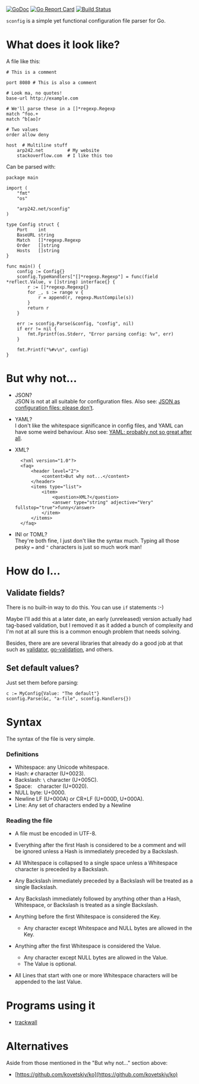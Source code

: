 [![GoDoc](https://godoc.org/arp242.net/sconfig?status.svg)](https://godoc.org/arp242.net/sconfig)
[![Go Report Card](https://goreportcard.com/badge/arp242.net/sconfig)](https://goreportcard.com/report/arp242.net/sconfig)
[![Build Status](https://travis-ci.org/Carpetsmoker/sconfig.svg?branch=master)](https://travis-ci.org/Carpetsmoker/sconfig)

`sconfig` is a simple yet functional configuration file parser for Go.

What does it look like?
=======================

A file like this:

	# This is a comment

	port 8080 # This is also a comment

	# Look ma, no quotes!
	base-url http://example.com

	# We'll parse these in a []*regexp.Regexp
	match ^foo.+
	match ^b[ao]r

	# Two values
	order allow deny

	host  # Multiline stuff
		arp242.net         # My website
		stackoverflow.com  # I like this too

Can be parsed with:

	package main

	import (
		"fmt"
		"os"

		"arp242.net/sconfig"
	)

	type Config struct {
		Port    int
		BaseURL string
		Match   []*regexp.Regexp
		Order   []string
		Hosts   []string
	}

	func main() {
		config := Config{}
		sconfig.TypeHandlers["[]*regexp.Regexp"] = func(field *reflect.Value, v []string) interface{} {
			r := []*regexp.Regexp{}
			for _, s := range v {
				r = append(r, regexp.MustCompile(s))
			}
			return r
		}

		err := sconfig.Parse(&config, "config", nil)
		if err != nil {
			fmt.Fprintf(os.Stderr, "Error parsing config: %v", err)
		}

		fmt.Printf("%#v\n", config)
	}


But why not...
==============
- JSON?  
  JSON is not at all suitable for configuration files. Also see: [JSON as
  configuration files: please don’t][json-no].
- YAML?  
  I don't like the whitespace significance in config files, and YAML can have
  some weird behaviour. Also see: [YAML: probably not so great after all][yaml-meh].
- XML?  

		<?xml version="1.0"?>
		<faq>
			<header level="2">
				<content>But why not...</content>
			</header>
			<items type="list">
				<item>
					<question>XML?</question>
					<answer type="string" adjective="Very" fullstop="true">funny</answer>
				</item>
			</items>
		</faq>

- INI or TOML?  
  They're both fine, I just don't like the syntax much. Typing all those pesky
  `=` and `"` characters is just so much work man!

How do I...
===========

Validate fields?
---------------
There is no built-in way to do this. You can use `if` statements :-)

Maybe I'll add this at a later date, an early (unreleased) version actually had
tag-based validation, but I removed it as it added a bunch of complexity and I'm
not at all sure this is a common enough problem that needs solving.

Besides, there are are several libraries that already do a good job at that such
as
[validator](https://github.com/go-playground/validator),
[go-validation](https://github.com/BakedSoftware/go-validation),
and others.

Set default values?
-------------------
Just set them before parsing:

	c := MyConfig{Value: "The default"}
	sconfig.Parse(&c, "a-file", sconfig.Handlers{})


Syntax
======
The syntax of the file is very simple.

### Definitions

- Whitespace: any Unicode whitespace.
- Hash: `#` character (U+0023).
- Backslash: `\` character (U+005C).
- Space: ` ` character (U+0020).
- NULL byte: U+0000.
- Newline LF (U+000A) or CR+LF (U+000D, U+000A).
- Line: Any set of characters ended by a Newline

### Reading the file

- A file must be encoded in UTF-8.

- Everything after the first Hash is considered to be a comment and will be
  ignored unless a Hash is immediately preceded by a Backslash.

- All Whitespace is collapsed to a single space unless a Whitespace character is
  preceded by a Backslash.

- Any Backslash immediately preceded by a Backslash will be treated as a single
  Backslash.

- Any Backslash immediately followed by anything other than a Hash, Whitespace,
  or Backslash is treated as a single Backslash.

- Anything before the first Whitespace is considered the Key.

	- Any character except Whitespace and NULL bytes are allowed in the Key.

- Anything after the first Whitespace is considered the Value.

	- Any character except NULL bytes are allowed in the Value.
	- The Value is optional.

- All Lines that start with one or more Whitespace characters will be appended
  to the last Value.

Programs using it
=================
- [trackwall][trackwall]

Alternatives
============
Aside from those mentioned in the "But why not..." section above:

- [https://github.com/kovetskiy/ko](https://github.com/kovetskiy/ko)

[json-no]: http://arp242.net/weblog/JSON_as_configuration_files-_please_dont.html
[yaml-meh]: http://arp242.net/weblog/yaml_probably_not_so_great_after_all.html
[trackwall]: http://code.arp242.net/trackwall
